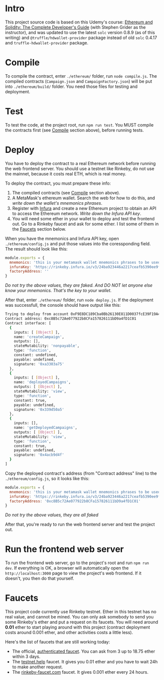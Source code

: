 # Intro
This project source code is based on this Udemy's course: [Ethereum and Solidity: The Complete Developer's Guide](https://www.udemy.com/course/ethereum-and-solidity-the-complete-developers-guide) (with Stephen Grider as the instructor), and was updated to use the latest `solc` version 0.8.9 (as of this writing) and `@truffle/hdwallet-provider` package instead of old `solc` 0.4.17 and `truffle-hdwallet-provider` package.

# Compile
To compile the contract, enter `./ethereum/` folder, run `node compile.js`. The compiled contracts (`Campaign.json` and `CampaignFactory.json`) will be put into `./ethereum/build/` folder. You need those files for testing and deployment.

# Test
To test the code, at the project root, run `npm run test`. You MUST compile the contracts first (see [Compile](#compile) section above), before running tests.

# Deploy
You have to deploy the contract to a real Ethereum network before running the web frontend server. You should use a testnet like Rinkeby, do not use the mainnet, because it costs real ETH, which is real money.

To deploy the contract, you must prepare these info:

1. The compiled contracts (see [Compile](#compile) section above).
2. A MetaMask's ethereum wallet. Search the web for how to do this, and *write down the wallet's mnemonics phrases*.
3. Register with [Infura](https://infura.io) and create a new Ethereum project to obtain an API to access the Ethereum network. *Write down the Infura API key*.
4. You will need some ether in your wallet to deploy and test the frontend out. Go to a Rinkeby faucet and ask for some ether. I list some of them in the [Faucets](#faucets) section below.

When you have the mnemonics and Infura API key, open `./ethereum/config.js` and put those values into the coressponding field. The result should look like this:
```js
module.exports = {
  mnemonics: 'this is your metamask wallet mnemonics phrases to be used in project',  
  infuraKey: 'https://rinkeby.infura.io/v3/24ba923446a2217ceafb5390ee9f0721',
  factoryAddress: ''
}
```
*Do not try the above values, they are faked. And DO NOT let anyone else know your mnemonics. That's the key to your wallet.*

After that, enter `./ethereum/` folder, run `node deploy.js`. If the deployment was successfull, the console should have output like this:
```sh
Trying to deploy from account 0xF9E8DC189Cba0Bb26130E811D0037fcE39F19A48
Contract address: 0xc8B5c72Ae077922b8CFa157826111bD9a4fD1C01
Contract interface: [
  {
    inputs: [ [Object] ],
    name: 'createCampaign',
    outputs: [],
    stateMutability: 'nonpayable',
    type: 'function',
    constant: undefined,
    payable: undefined,
    signature: '0xa3303a75'
  },
  {
    inputs: [ [Object] ],
    name: 'deployedCampaigns',
    outputs: [ [Object] ],
    stateMutability: 'view',
    type: 'function',
    constant: true,
    payable: undefined,
    signature: '0x339d50a5'
  },
  {
    inputs: [],
    name: 'getDeployedCampaigns',
    outputs: [ [Object] ],
    stateMutability: 'view',
    type: 'function',
    constant: true,
    payable: undefined,
    signature: '0x4acb9d4f'
  }
]
```
Copy the deployed contract's address (from "Contract address" line) to the `./ethereum/config.js`, so it looks like this:
```js
module.exports = {
  mnemonics: 'this is your metamask wallet mnemonics phrases to be used in project',  
  infuraKey: 'https://rinkeby.infura.io/v3/24ba923446a2217ceafb5390ee9f0721',
  factoryAddress: '0xc8B5c72Ae077922b8CFa157826111bD9a4fD1C01'
}
```
*Do not try the above values, they are all faked*

After that, you're ready to run the web frontend server and test the project out.

# Run the frontend web server
To run the frontend web server, go to the project's root and run `npm run dev`. If everything is OK, a browser will automatically open the `http://localhost:3000` page to view the project's web frontend. If it doesn't, you then do that yourself.

# Faucets
This project code currently use Rinkeby testnet. Ether in this testnet has no real value, and cannot be mined. You can only ask somebody to send you some Rinkeby's ether and put a request on its faucets. You will need around **0.01** ether to start playing around with this project (contract deployment costs around 0.001 ether, and other activities costs a little less).

Here's the list of faucets that are still working today:
- The official, [authenticated faucet](https://faucet.rinkeby.io/). You can ask from 3 up to 18.75 ether within 3 days.
- The [testnet.help](https://testnet.help/en/ethfaucet/rinkeby) faucet. It gives you 0.01 ether and you have to wait 24h to make another request.
- The [rinkeby-faucet.com](https://rinkeby-faucet.com/send) faucet. It gives 0.001 ether every 24 hours.
